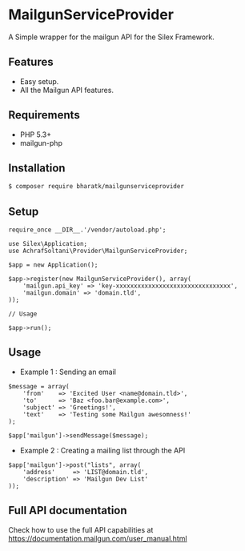 # MailgunServiceProvider

A Simple wrapper for the mailgun API for the Silex Framework.

Features
--------
* Easy setup.
* All the Mailgun API features.

Requirements
------------
 * PHP 5.3+
 * mailgun-php
  
Installation
------------ 
```sh
$ composer require bharatk/mailgunserviceprovider
```
Setup
------------
``` {.php}
require_once __DIR__.'/vendor/autoload.php';

use Silex\Application;
use AchrafSoltani\Provider\MailgunServiceProvider;

$app = new Application();

$app->register(new MailgunServiceProvider(), array(
    'mailgun.api_key' => 'key-xxxxxxxxxxxxxxxxxxxxxxxxxxxxxxxx',
    'mailgun.domain' => 'domain.tld',
));

// Usage

$app->run();
```
Usage
------------
* Example 1 : Sending an email

``` {.php}
$message = array(
    'from'    => 'Excited User <name@domain.tld>',
    'to'      => 'Baz <foo.bar@example.com>',
    'subject' => 'Greetings!',
    'text'    => 'Testing some Mailgun awesomness!'    
);

$app['mailgun']->sendMessage($message);
```

* Example 2 : Creating a mailing list through the API

``` {.php}
$app['mailgun']->post("lists", array(
    'address'     => 'LIST@domain.tld',
    'description' => 'Mailgun Dev List'
));
```
Full API documentation
------------
Check how to use the full API capabilities at https://documentation.mailgun.com/user_manual.html
